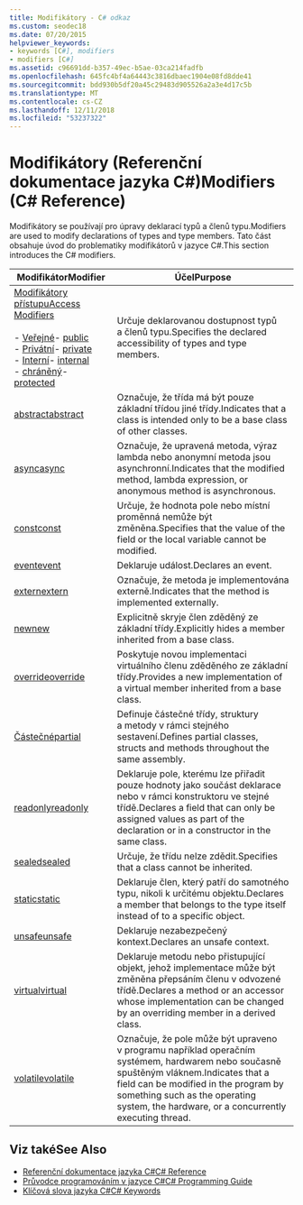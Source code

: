 ```yaml
---
title: Modifikátory - C# odkaz
ms.custom: seodec18
ms.date: 07/20/2015
helpviewer_keywords:
- keywords [C#], modifiers
- modifiers [C#]
ms.assetid: c96691dd-b357-49ec-b5ae-03ca214fadfb
ms.openlocfilehash: 645fc4bf4a64443c3816dbaec1904e08fd8dde41
ms.sourcegitcommit: bdd930b5df20a45c29483d905526a2a3e4d17c5b
ms.translationtype: MT
ms.contentlocale: cs-CZ
ms.lasthandoff: 12/11/2018
ms.locfileid: "53237322"
---
```

# <a name="modifiers-c-reference"></a><span data-ttu-id="18bae-102">Modifikátory (Referenční dokumentace jazyka C#)</span><span class="sxs-lookup"><span data-stu-id="18bae-102">Modifiers (C# Reference)</span></span>
<span data-ttu-id="18bae-103">Modifikátory se používají pro úpravy deklarací typů a členů typu.</span><span class="sxs-lookup"><span data-stu-id="18bae-103">Modifiers are used to modify declarations of types and type members.</span></span> <span data-ttu-id="18bae-104">Tato část obsahuje úvod do problematiky modifikátorů v jazyce C#.</span><span class="sxs-lookup"><span data-stu-id="18bae-104">This section introduces the C# modifiers.</span></span>  
  
|<span data-ttu-id="18bae-105">Modifikátor</span><span class="sxs-lookup"><span data-stu-id="18bae-105">Modifier</span></span>|<span data-ttu-id="18bae-106">Účel</span><span class="sxs-lookup"><span data-stu-id="18bae-106">Purpose</span></span>|  
|--------------|-------------|  
|[<span data-ttu-id="18bae-107">Modifikátory přístupu</span><span class="sxs-lookup"><span data-stu-id="18bae-107">Access Modifiers</span></span>](../../../csharp/language-reference/keywords/access-modifiers.md)<br /><br /> <span data-ttu-id="18bae-108">-   [Veřejné](../../../csharp/language-reference/keywords/public.md)</span><span class="sxs-lookup"><span data-stu-id="18bae-108">-   [public](../../../csharp/language-reference/keywords/public.md)</span></span><br /><span data-ttu-id="18bae-109">-   [Privátní](../../../csharp/language-reference/keywords/private.md)</span><span class="sxs-lookup"><span data-stu-id="18bae-109">-   [private](../../../csharp/language-reference/keywords/private.md)</span></span><br /><span data-ttu-id="18bae-110">-   [Interní](../../../csharp/language-reference/keywords/internal.md)</span><span class="sxs-lookup"><span data-stu-id="18bae-110">-   [internal](../../../csharp/language-reference/keywords/internal.md)</span></span><br /><span data-ttu-id="18bae-111">-   [chráněný](../../../csharp/language-reference/keywords/protected.md)</span><span class="sxs-lookup"><span data-stu-id="18bae-111">-   [protected](../../../csharp/language-reference/keywords/protected.md)</span></span>|<span data-ttu-id="18bae-112">Určuje deklarovanou dostupnost typů a členů typu.</span><span class="sxs-lookup"><span data-stu-id="18bae-112">Specifies the declared accessibility of types and type members.</span></span>|  
|[<span data-ttu-id="18bae-113">abstract</span><span class="sxs-lookup"><span data-stu-id="18bae-113">abstract</span></span>](../../../csharp/language-reference/keywords/abstract.md)|<span data-ttu-id="18bae-114">Označuje, že třída má být pouze základní třídou jiné třídy.</span><span class="sxs-lookup"><span data-stu-id="18bae-114">Indicates that a class is intended only to be a base class of other classes.</span></span>|  
|[<span data-ttu-id="18bae-115">async</span><span class="sxs-lookup"><span data-stu-id="18bae-115">async</span></span>](../../../csharp/language-reference/keywords/async.md)|<span data-ttu-id="18bae-116">Označuje, že upravená metoda, výraz lambda nebo anonymní metoda jsou asynchronní.</span><span class="sxs-lookup"><span data-stu-id="18bae-116">Indicates that the modified method, lambda expression, or anonymous method is asynchronous.</span></span>|  
|[<span data-ttu-id="18bae-117">const</span><span class="sxs-lookup"><span data-stu-id="18bae-117">const</span></span>](../../../csharp/language-reference/keywords/const.md)|<span data-ttu-id="18bae-118">Určuje, že hodnota pole nebo místní proměnná nemůže být změněna.</span><span class="sxs-lookup"><span data-stu-id="18bae-118">Specifies that the value of the field or the local variable cannot be modified.</span></span>|  
|[<span data-ttu-id="18bae-119">event</span><span class="sxs-lookup"><span data-stu-id="18bae-119">event</span></span>](../../../csharp/language-reference/keywords/event.md)|<span data-ttu-id="18bae-120">Deklaruje událost.</span><span class="sxs-lookup"><span data-stu-id="18bae-120">Declares an event.</span></span>|  
|[<span data-ttu-id="18bae-121">extern</span><span class="sxs-lookup"><span data-stu-id="18bae-121">extern</span></span>](../../../csharp/language-reference/keywords/extern.md)|<span data-ttu-id="18bae-122">Označuje, že metoda je implementována externě.</span><span class="sxs-lookup"><span data-stu-id="18bae-122">Indicates that the method is implemented externally.</span></span>|  
|[<span data-ttu-id="18bae-123">new</span><span class="sxs-lookup"><span data-stu-id="18bae-123">new</span></span>](../../../csharp/language-reference/keywords/new.md)|<span data-ttu-id="18bae-124">Explicitně skryje člen zděděný ze základní třídy.</span><span class="sxs-lookup"><span data-stu-id="18bae-124">Explicitly hides a member inherited from a base class.</span></span>|  
|[<span data-ttu-id="18bae-125">override</span><span class="sxs-lookup"><span data-stu-id="18bae-125">override</span></span>](../../../csharp/language-reference/keywords/override.md)|<span data-ttu-id="18bae-126">Poskytuje novou implementaci virtuálního členu zděděného ze základní třídy.</span><span class="sxs-lookup"><span data-stu-id="18bae-126">Provides a new implementation of a virtual member inherited from a base class.</span></span>|  
|[<span data-ttu-id="18bae-127">Částečné</span><span class="sxs-lookup"><span data-stu-id="18bae-127">partial</span></span>](../../../csharp/language-reference/keywords/partial-type.md)|<span data-ttu-id="18bae-128">Definuje částečné třídy, struktury a metody v rámci stejného sestavení.</span><span class="sxs-lookup"><span data-stu-id="18bae-128">Defines partial classes, structs and methods throughout the same assembly.</span></span>|  
|[<span data-ttu-id="18bae-129">readonly</span><span class="sxs-lookup"><span data-stu-id="18bae-129">readonly</span></span>](../../../csharp/language-reference/keywords/readonly.md)|<span data-ttu-id="18bae-130">Deklaruje pole, kterému lze přiřadit pouze hodnoty jako součást deklarace nebo v rámci konstruktoru ve stejné třídě.</span><span class="sxs-lookup"><span data-stu-id="18bae-130">Declares a field that can only be assigned values as part of the declaration or in a constructor in the same class.</span></span>|  
|[<span data-ttu-id="18bae-131">sealed</span><span class="sxs-lookup"><span data-stu-id="18bae-131">sealed</span></span>](../../../csharp/language-reference/keywords/sealed.md)|<span data-ttu-id="18bae-132">Určuje, že třídu nelze zdědit.</span><span class="sxs-lookup"><span data-stu-id="18bae-132">Specifies that a class cannot be inherited.</span></span>|  
|[<span data-ttu-id="18bae-133">static</span><span class="sxs-lookup"><span data-stu-id="18bae-133">static</span></span>](../../../csharp/language-reference/keywords/static.md)|<span data-ttu-id="18bae-134">Deklaruje člen, který patří do samotného typu, nikoli k určitému objektu.</span><span class="sxs-lookup"><span data-stu-id="18bae-134">Declares a member that belongs to the type itself instead of to a specific object.</span></span>|  
|[<span data-ttu-id="18bae-135">unsafe</span><span class="sxs-lookup"><span data-stu-id="18bae-135">unsafe</span></span>](../../../csharp/language-reference/keywords/unsafe.md)|<span data-ttu-id="18bae-136">Deklaruje nezabezpečený kontext.</span><span class="sxs-lookup"><span data-stu-id="18bae-136">Declares an unsafe context.</span></span>|  
|[<span data-ttu-id="18bae-137">virtual</span><span class="sxs-lookup"><span data-stu-id="18bae-137">virtual</span></span>](../../../csharp/language-reference/keywords/virtual.md)|<span data-ttu-id="18bae-138">Deklaruje metodu nebo přistupující objekt, jehož implementace může být změněna přepsáním členu v odvozené třídě.</span><span class="sxs-lookup"><span data-stu-id="18bae-138">Declares a method or an accessor whose implementation can be changed by an overriding member in a derived class.</span></span>|  
|[<span data-ttu-id="18bae-139">volatile</span><span class="sxs-lookup"><span data-stu-id="18bae-139">volatile</span></span>](../../../csharp/language-reference/keywords/volatile.md)|<span data-ttu-id="18bae-140">Označuje, že pole může být upraveno v programu například operačním systémem, hardwarem nebo současně spuštěným vláknem.</span><span class="sxs-lookup"><span data-stu-id="18bae-140">Indicates that a field can be modified in the program by something such as the operating system, the hardware, or a concurrently executing thread.</span></span>|  
  
## <a name="see-also"></a><span data-ttu-id="18bae-141">Viz také</span><span class="sxs-lookup"><span data-stu-id="18bae-141">See Also</span></span>

- [<span data-ttu-id="18bae-142">Referenční dokumentace jazyka C#</span><span class="sxs-lookup"><span data-stu-id="18bae-142">C# Reference</span></span>](../../../csharp/language-reference/index.md)  
- [<span data-ttu-id="18bae-143">Průvodce programováním v jazyce C#</span><span class="sxs-lookup"><span data-stu-id="18bae-143">C# Programming Guide</span></span>](../../../csharp/programming-guide/index.md)  
- [<span data-ttu-id="18bae-144">Klíčová slova jazyka C#</span><span class="sxs-lookup"><span data-stu-id="18bae-144">C# Keywords</span></span>](../../../csharp/language-reference/keywords/index.md)
